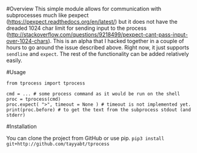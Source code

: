 #Overview
This simple module allows for communication with subprocesses much like pexpect (https://pexpect.readthedocs.org/en/latest/) but it does not have the dreaded 1024 char limit for sending input to the process (http://stackoverflow.com/questions/9218499/pexpect-cant-pass-input-over-1024-chars). This is an alpha that I hacked together in a couple of hours to go around the issue described above. Right now, it just supports `sendline` and `expect`. The rest of the functionality can be added relatively easily. 

#Usage
```
from tprocess import tprocess

cmd = ... # some process command as it would be run on the shell
proc = tprocess(cmd)
proc.expect( ">", timeout = None ) # timeout is not implemented yet. 
print(proc.before) # to get the text from the subprocess stdout (and stderr)

```

#Installation

You can clone the project from GitHub or use pip.
`pip3 install git+http://github.com/tayyabt/tprocess`